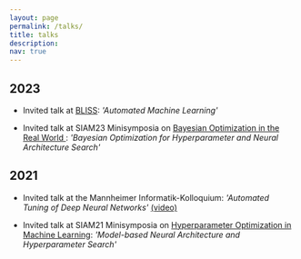 ```yaml
---
layout: page
permalink: /talks/
title: talks
description: 
nav: true
---
```





## 2023

- Invited talk at [BLISS](https://www.bliss.berlin/): *'Automated Machine Learning'*

- Invited talk at SIAM23 Minisymposia on [Bayesian Optimization in the Real World ](https://meetings.siam.org/sess/dsp_programsess.cfm?SESSIONCODE=75229)  : *'Bayesian Optimization for Hyperparameter and Neural Architecture Search'* 


## 2021 

- Invited talk at the Mannheimer Informatik-Kolloquium: *'Automated Tuning of Deep Neural Networks'* [(video)](https://youtu.be/-YZUvLftkns?si=nvJoouZtuvv1StUv) 

- Invited talk at SIAM21 Minisymposia on [Hyperparameter Optimization in Machine Learning](https://meetings.siam.org/sess/dsp_programsess.cfm?SESSIONCODE=70125): *'Model-based Neural Architecture and Hyperparameter Search'* 


